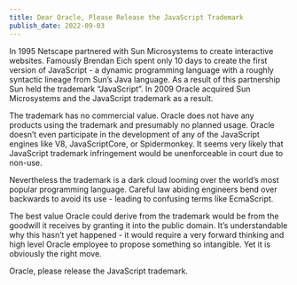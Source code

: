 ```yaml
---
title: Dear Oracle, Please Release the JavaScript Trademark
publish_date: 2022-09-03
---
```


In 1995 Netscape partnered with Sun Microsystems to create interactive websites.
Famously Brendan Eich spent only 10 days to create the first version of
JavaScript - a dynamic programming language with a roughly syntactic lineage
from Sun’s Java language. As a result of this partnership Sun held the trademark
“JavaScript”. In 2009 Oracle acquired Sun Microsystems and the JavaScript
trademark as a result.

The trademark has no commercial value. Oracle does not have any products using
the trademark and presumably no planned usage. Oracle doesn’t even participate
in the development of any of the JavaScript engines like V8, JavaScriptCore, or
Spidermonkey. It seems very likely that JavaScript trademark infringement would
be unenforceable in court due to non-use.

Nevertheless the trademark is a dark cloud looming over the world’s most popular
programming language. Careful law abiding engineers bend over backwards to avoid
its use - leading to confusing terms like EcmaScript.

The best value Oracle could derive from the trademark would be from the goodwill
it receives by granting it into the public domain. It’s understandable why this
hasn’t yet happened - it would require a very forward thinking and high level
Oracle employee to propose something so intangible. Yet it is obviously the
right move.

Oracle, please release the JavaScript trademark.
